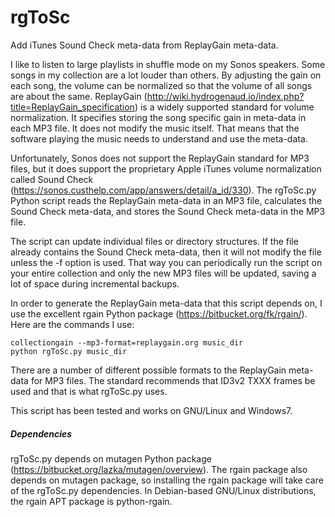 # rgToSc
Add iTunes Sound Check meta-data from ReplayGain meta-data.

I like to listen to large playlists in shuffle mode on my Sonos speakers.  Some songs in my collection are a lot louder than others.  By adjusting the gain on each song, the volume can be normalized so that the volume of all songs are about the same.  ReplayGain (http://wiki.hydrogenaud.io/index.php?title=ReplayGain_specification) is a widely supported standard for volume normalization.  It specifies storing the song specific gain in meta-data in each MP3 file. It does not modify the music itself.  That means that the software playing the music needs to understand and use the meta-data.

Unfortunately, Sonos does not support the ReplayGain standard for MP3 files, but it does support the proprietary Apple iTunes volume normalization called Sound Check (https://sonos.custhelp.com/app/answers/detail/a_id/330).  The rgToSc.py Python script reads the ReplayGain meta-data in an MP3 file, calculates the Sound Check meta-data, and stores the Sound Check meta-data in the MP3 file.

The script can update individual files or directory structures.  If the file already contains the Sound Check meta-data, then it will not modify the file unless the -f option is used.  That way you can periodically run the script on your entire collection and only the new MP3 files will be updated, saving a lot of space during incremental backups.  

In order to generate the ReplayGain meta-data that this script depends on, I use the excellent rgain Python package (https://bitbucket.org/fk/rgain/).  Here are the commands I use:
```
collectiongain --mp3-format=replaygain.org music_dir
python rgToSc.py music_dir
```
There are a number of different possible formats to the ReplayGain meta-data for MP3 files.  The standard recommends that ID3v2 TXXX frames be used and that is what rgToSc.py uses.

This script has been tested and works on GNU/Linux and Windows7.

##### Dependencies

rgToSc.py depends on mutagen Python package (https://bitbucket.org/lazka/mutagen/overview).  The rgain package also depends on mutagen package, so installing the rgain package will take care of the rgToSc.py dependencies.  In Debian-based GNU/Linux distributions, the rgain APT package is python-rgain.
